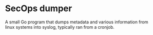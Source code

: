 SecOps dumper
=============

A small Go program that dumps metadata and various information from linux
systems into syslog, typically ran from a cronjob.
